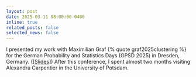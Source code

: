 ```yaml
---
layout: post
date: 2025-03-11 08:00:00-0400
inline: true
related_posts: false
selected_news: false
---
```

I presented my work with Maximilian Graf {% quote graf2025clustering %} for the German Probability and Statistics Days (GPSD 2025)</a> in Dresden, Germany. ([<a href="https://victorthuot.github.io/assets/pdf/slides_GPSD_march2025.pdf">Slides</a>])
After this conference, I spent almost two months visiting Alexandra Carpentier in the University of Potsdam. 
